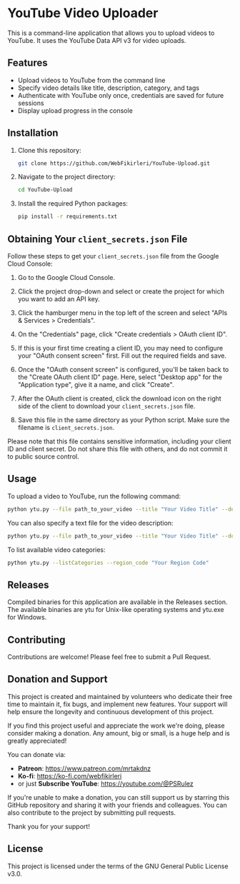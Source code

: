 # YouTube Video Uploader

This is a command-line application that allows you to upload videos to YouTube. It uses the YouTube Data API v3 for video uploads.

## Features

- Upload videos to YouTube from the command line
- Specify video details like title, description, category, and tags
- Authenticate with YouTube only once, credentials are saved for future sessions
- Display upload progress in the console

## Installation

1. Clone this repository:
    ```bash
    git clone https://github.com/WebFikirleri/YouTube-Upload.git
    ```
2. Navigate to the project directory:
    ```bash
    cd YouTube-Upload
    ```
3. Install the required Python packages:
    ```bash
    pip install -r requirements.txt
    ```
## Obtaining Your `client_secrets.json` File

Follow these steps to get your `client_secrets.json` file from the Google Cloud Console:

1. Go to the Google Cloud Console.

2. Click the project drop-down and select or create the project for which you want to add an API key.

3. Click the hamburger menu in the top left of the screen and select "APIs & Services > Credentials".

4. On the "Credentials" page, click "Create credentials > OAuth client ID".

5. If this is your first time creating a client ID, you may need to configure your "OAuth consent screen" first. Fill out the required fields and save.

6. Once the "OAuth consent screen" is configured, you'll be taken back to the "Create OAuth client ID" page. Here, select "Desktop app" for the "Application type", give it a name, and click "Create".

7. After the OAuth client is created, click the download icon on the right side of the client to download your `client_secrets.json` file.

8. Save this file in the same directory as your Python script. Make sure the filename is `client_secrets.json`.

Please note that this file contains sensitive information, including your client ID and client secret. Do not share this file with others, and do not commit it to public source control.

## Usage

To upload a video to YouTube, run the following command:

```bash
python ytu.py --file path_to_your_video --title "Your Video Title" --description "Your Video Description" --category "Your Video Category"
```

You can also specify a text file for the video description:
```bash
python ytu.py --file path_to_your_video --title "Your Video Title" --descriptionFile path_to_your_description_file --category "Your Video Category"
```
To list available video categories:
```bash
python ytu.py --listCategories --region_code "Your Region Code"
```
## Releases
Compiled binaries for this application are available in the Releases section. The available binaries are ytu for Unix-like operating systems and ytu.exe for Windows.

## Contributing
Contributions are welcome! Please feel free to submit a Pull Request.

## Donation and Support

This project is created and maintained by volunteers who dedicate their free time to maintain it, fix bugs, and implement new features. Your support will help ensure the longevity and continuous development of this project.

If you find this project useful and appreciate the work we're doing, please consider making a donation. Any amount, big or small, is a huge help and is greatly appreciated!

You can donate via:

- **Patreon**: https://www.patreon.com/mrtakdnz
- **Ko-fi**: https://ko-fi.com/webfikirleri
- or just **Subscribe YouTube**: https://youtube.com/@PSRulez

If you're unable to make a donation, you can still support us by starring this GitHub repository and sharing it with your friends and colleagues. You can also contribute to the project by submitting pull requests.

Thank you for your support!

## License
This project is licensed under the terms of the GNU General Public License v3.0.

